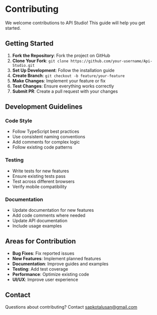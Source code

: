 # Contributing

We welcome contributions to API Studio! This guide will help you get started.

## Getting Started

1. **Fork the Repository**: Fork the project on GitHub
2. **Clone Your Fork**: `git clone https://github.com/your-username/Api-Studio.git`
3. **Set Up Development**: Follow the installation guide
4. **Create Branch**: `git checkout -b feature/your-feature`
5. **Make Changes**: Implement your feature or fix
6. **Test Changes**: Ensure everything works correctly
7. **Submit PR**: Create a pull request with your changes

## Development Guidelines

### Code Style
- Follow TypeScript best practices
- Use consistent naming conventions
- Add comments for complex logic
- Follow existing code patterns

### Testing
- Write tests for new features
- Ensure existing tests pass
- Test across different browsers
- Verify mobile compatibility

### Documentation
- Update documentation for new features
- Add code comments where needed
- Update API documentation
- Include usage examples

## Areas for Contribution

- **Bug Fixes**: Fix reported issues
- **New Features**: Implement planned features
- **Documentation**: Improve guides and examples
- **Testing**: Add test coverage
- **Performance**: Optimize existing code
- **UI/UX**: Improve user experience

## Contact

Questions about contributing? Contact [sapkotalusan@gmail.com](mailto:sapkotalusan@gmail.com)